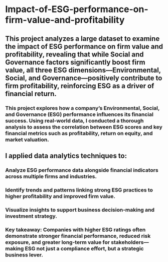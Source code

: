 # Impact-of-ESG-performance-on-firm-value-and-profitability

## This project analyzes a large dataset to examine the impact of ESG performance on firm value and profitability, revealing that while Social and Governance factors significantly boost firm value, all three ESG dimensions—Environmental, Social, and Governance—positively contribute to firm profitability, reinforcing ESG as a driver of financial return.

### This project explores how a company’s Environmental, Social, and Governance (ESG) performance influences its financial success. Using real-world data, I conducted a thorough analysis to assess the correlation between ESG scores and key financial metrics such as profitability, return on equity, and market valuation.

## I applied data analytics techniques to:

### Analyze ESG performance data alongside financial indicators across multiple firms and industries.

### Identify trends and patterns linking strong ESG practices to higher profitability and improved firm value.

### Visualize insights to support business decision-making and investment strategy.

### Key takeaway: Companies with higher ESG ratings often demonstrate stronger financial performance, reduced risk exposure, and greater long-term value for stakeholders—making ESG not just a compliance effort, but a strategic business lever.
